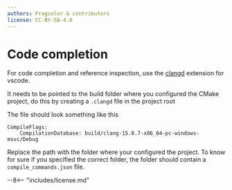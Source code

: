 ```yaml
---
authors: Fragcolor & contributors
license: CC-BY-SA-4.0
---
```


# Code completion

For code completion and reference inspection, use the [clangd](https://marketplace.visualstudio.com/items?itemName=llvm-vs-code-extensions.vscode-clangd) extension for vscode.

It needs to be pointed to the build folder where you configured the CMake project, do this by creating a `.clangd` file in the project root

The file should look something like this

```
CompileFlags:
    CompilationDatabase: build/clang-15.0.7-x86_64-pc-windows-msvc/Debug
```

Replace the path with the folder where your configured the project. To know for sure if you specified the correct folder, the folder should contain a `compile_commands.json` file.

--8<-- "includes/license.md"
